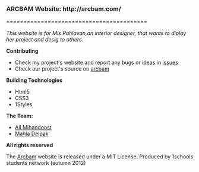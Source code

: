 <h3>ARCBAM Website: http://arcbam.com/</h3>

=========================================

<i>This website is for Mis Pahlavan,an interior designer, that wants to diplay her project and desig to others.</i>

<b>Contributing</b>
<ul>

  <li>Check my project's website and report any bugs or ideas in <a href="https://github.com/1schools-projects/arcbam/issues">issues</a></li>
  <li>Check our project's source on <a href="https://github.com/1schools-projects/arcbam">arcbam</a></li>
</ul>

<b>Building Technologies</b>

<ul>
  <li>Html5</li>
  <li>CSS3</li>
  <li>1Styles</li>
</ul>
<b>The Team:</b>
<ul>
  <li><a href="https://github.com/Alimd">Ali Mihandoost</a></li>
  <li><a href="https://github.com/mahlad">Mahla Delpak</a></li>
</ul>
<b>All rights reserved</b>

  The <a href="http://arcbam.com/">Arcbam</a> website is released under a MIT License.
  Produced by 1schools students network (autumn 2012)